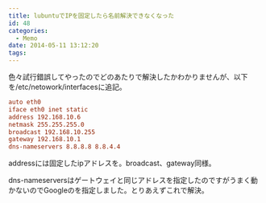 ```yaml
---
title: lubuntuでIPを固定したら名前解決できなくなった
id: 48
categories:
  - Memo
date: 2014-05-11 13:12:20
tags:
---
```

色々試行錯誤してやったのでどのあたりで解決したかわかりませんが、以下を/etc/netowork/interfacesに追記。

```conf
auto eth0
iface eth0 inet static
address 192.168.10.6
netmask 255.255.255.0
broadcast 192.168.10.255
gateway 192.168.10.1
dns-nameservers 8.8.8.8 8.8.4.4
```

addressには固定したipアドレスを。broadcast、gateway同様。

dns-nameserversはゲートウェイと同じアドレスを指定したのですがうまく動かないのでGoogleのを指定しました。とりあえずこれで解決。
